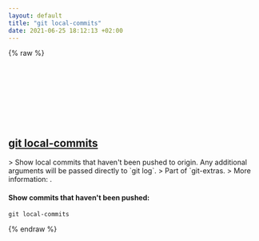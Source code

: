 ```yaml
---
layout: default
title: "git local-commits"
date: 2021-06-25 18:12:13 +02:00
---
```

{% raw %}
<h2 id="git-local-commits">
  <a href="/en/common/git-local-commits.html">git local-commits</a> <a href="#git-local-commits"><svg class="icon">
    <use href="/assets/images/unicode_sprite.svg#link" />
  </svg></a>
</h2>
> Show local commits that haven't been pushed to origin. Any additional arguments will be passed directly to `git log`.
> Part of `git-extras.
> More information: <https://github.com/tj/git-extras/blob/master/Commands.md#git-local-commits>.

#### Show commits that haven't been pushed:
```shell
git local-commits
```
{% endraw %}